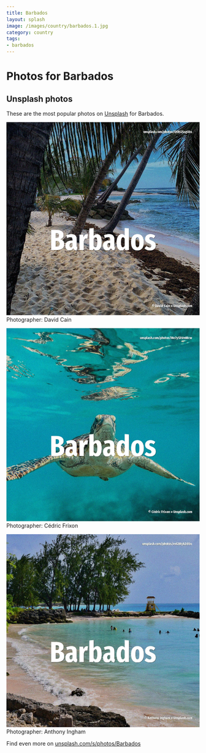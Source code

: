 ```yaml
---
title: Barbados
layout: splash
image: /images/country/barbados.1.jpg
category: country
tags:
- barbados
---
```

# Photos for Barbados
 
## Unsplash photos
These are the most popular photos on [Unsplash](https://unsplash.com) for Barbados.
 
![Barbados](/images/country/barbados.1.jpg)
Photographer:  David Cain
 
![Barbados](/images/country/barbados.2.jpg)
Photographer:  Cédric Frixon
 
![Barbados](/images/country/barbados.3.jpg)
Photographer:  Anthony Ingham
 
Find even more on [unsplash.com/s/photos/Barbados](https://unsplash.com/s/photos/Barbados)
 
